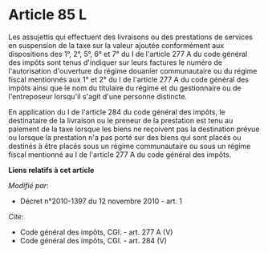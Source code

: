 # Article 85 L

Les assujettis qui effectuent des livraisons ou des prestations de services en suspension de la taxe sur la valeur ajoutée
conformément aux dispositions des 1°, 2°, 5°, 6° et 7° du I de l'article 277 A du code général des impôts sont tenus
d'indiquer sur leurs factures le numéro de l'autorisation d'ouverture du régime douanier communautaire ou du régime fiscal
mentionnés aux 1° et 2° du I de l'article 277 A du code général des impôts ainsi que le nom du titulaire du régime et du
gestionnaire ou de l'entreposeur lorsqu'il s'agit d'une personne distincte. 

En application du I de l'article 284 du code général des impôts, le destinataire de la livraison ou le preneur de la
prestation est tenu au paiement de la taxe lorsque les biens ne reçoivent pas la destination prévue ou lorsque la prestation
n'a pas porté sur des biens qui sont placés ou destinés à être placés sous un régime communautaire ou sous un régime fiscal
mentionné au I de l'article 277 A du code général des impôts.

**Liens relatifs à cet article**

_Modifié par_:

  - Décret n°2010-1397 du 12 novembre 2010 - art. 1

_Cite_:

  - Code général des impôts, CGI. - art. 277 A (V)
  - Code général des impôts, CGI. - art. 284 (V)

